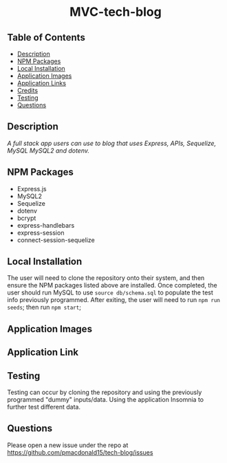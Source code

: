 <h1 align="center">MVC-tech-blog</h1>


## Table of Contents
- [Description](#description)
- [NPM Packages](#npm-packages)
- [Local Installation](#local-installation)
- [Application Images](#application-images)
- [Application Links](#application-links)
- [Credits](#credits)
- [Testing](#testing)
- [Questions](#questions)

## Description
*A full stack app users can use to blog that uses Express, APIs, Sequelize, MySQL MySQL2 and dotenv.*


## NPM Packages
- Express.js
- MySQL2
- Sequelize
- dotenv
- bcrypt
- express-handlebars
- express-session
- connect-session-sequelize

## Local Installation
The user will need to clone the repository onto their system, and then ensure the NPM packages listed above are installed. Once completed, the user should run MySQL to use `source db/schema.sql` to populate the test info previously programmed. After exiting, the user will need to run `npm run seeds`; then run `npm start`; 

## Application Images


## Application Link


## Testing
Testing can occur by cloning the repository and using the previously programmed "dummy" inputs/data. Using the application Insomnia to further test different data. 

## Questions
Please open a new issue under the repo at https://github.com/pmacdonald15/tech-blog/issues
